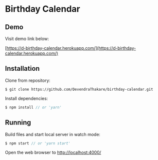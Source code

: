 # Birthday Calendar

## Demo
Visit demo link below:

[https://d-birthday-calendar.herokuapp.com/](https://d-birthday-calendar.herokuapp.com/)

## Installation
Clone from repository:
```
$ git clone https://github.com/DevendraThakare/birthday-calendar.git
```
Install dependencies:
```js
$ npm install // or 'yarn'
```

## Running
Build files and start local server in watch mode:
```js
$ npm start // or 'yarn start'
```
Open the web browser to [http://localhost:4000/](http://localhost:4000/)